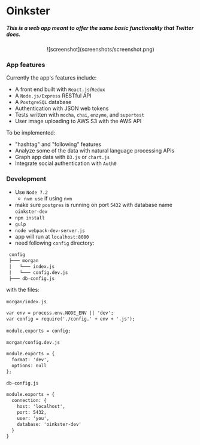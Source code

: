 # Oinkster

##### This is a web app meant to offer the same basic functionality that Twitter does.

<center>![screenshot](screenshots/screenshot.png)</center>

### App features

Currently the app's features include:
- A front end built with `React.js`/`Redux`
- A `Node.js/Express` RESTful API
- A `PostgreSQL` database
- Authentication with JSON web tokens
- Tests written with `mocha`, `chai`, `enzyme`, and `supertest`
- User image uploading to AWS S3 with the AWS API

To be implemented:
- "hashtag" and "following" features
- Analyze some of the data with natural language processing APIs
- Graph app data with `D3.js` or `chart.js`
- Integrate social authentication with `Auth0`


### Development
- Use `Node 7.2`
  - `nvm use` if using `nvm`
- make sure `postgres` is running on port `5432` with database name `oinkster-dev`
- `npm install`
- `gulp`
- `node webpack-dev-server.js`
- app will run at `localhost:8080`
- need following `config` directory:

```
 config
 ├─── morgan
 │   └─── index.js
 |   └─── config.dev.js
 ├─── db-config.js
```
with the files:

`morgan/index.js`
```
var env = process.env.NODE_ENV || 'dev';
var config = require('./config.' + env + '.js');

module.exports = config;
```

`morgan/config.dev.js`
```
module.exports = {
  format: 'dev',
  options: null
};
```
`db-config.js`
```
module.exports = {
  connection: {
    host: 'localhost',
    port: 5432,
    user: 'you',
    database: 'oinkster-dev'
  }
}
```
